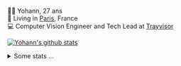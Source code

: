 <p>
  👨🏻 <bold>Yohann</bold>, 27 ans<br/>
  💼 Living in <a href="https://www.google.com/maps?q=paris">Paris</a>, France<br/>
  💻 Computer Vision Engineer and Tech Lead at <a href="https://trayvisor.com/">Trayvisor</a><br/>
</p>

<a href="https://github.com/anuraghazra/github-readme-stats"><img align="center" src="https://github-readme-stats-go94hl40s-yohann84l.vercel.app//api?username=yohann84L&show_icons=true&include_all_commits=true" alt="Yohann's github stats" /> </a>


<details>
  <summary>Some stats ...</summary><br/>
  

<!--START_SECTION:waka-->
![Code Time](http://img.shields.io/badge/Code%20Time-1%2C129%20hrs%2016%20mins-blue)

![Profile Views](http://img.shields.io/badge/Profile%20Views-0-blue)

**🐱 My GitHub Data** 

> 📦 440.8 kB Used in GitHub's Storage 
 > 
> 🏆 1,027 Contributions in the Year 2024
 > 
> 🚫 Not Opted to Hire
 > 
> 📜 26 Public Repositories 
 > 
> 🔑 21 Private Repositories 
 > 
**I'm an Early 🐤** 

```text
🌞 Morning                17856 commits       ████████░░░░░░░░░░░░░░░░░   31.20 % 
🌆 Daytime                32463 commits       ██████████████░░░░░░░░░░░   56.72 % 
🌃 Evening                6768 commits        ███░░░░░░░░░░░░░░░░░░░░░░   11.82 % 
🌙 Night                  148 commits         ░░░░░░░░░░░░░░░░░░░░░░░░░   00.26 % 
```
📅 **I'm Most Productive on Wednesday** 

```text
Monday                   10544 commits       █████░░░░░░░░░░░░░░░░░░░░   18.42 % 
Tuesday                  10563 commits       █████░░░░░░░░░░░░░░░░░░░░   18.46 % 
Wednesday                12294 commits       █████░░░░░░░░░░░░░░░░░░░░   21.48 % 
Thursday                 11433 commits       █████░░░░░░░░░░░░░░░░░░░░   19.98 % 
Friday                   11251 commits       █████░░░░░░░░░░░░░░░░░░░░   19.66 % 
Saturday                 357 commits         ░░░░░░░░░░░░░░░░░░░░░░░░░   00.62 % 
Sunday                   793 commits         ░░░░░░░░░░░░░░░░░░░░░░░░░   01.39 % 
```


📊 **This Week I Spent My Time On** 

```text
🕑︎ Time Zone: Europe/Paris

💬 Programming Languages: 
Python                   1 min               █████████████████████████   100.00 % 

🔥 Editors: 
VS Code                  1 min               █████████████████████████   100.00 % 

💻 Operating System: 
Mac                      1 min               █████████████████████████   100.00 % 
```

**I Mostly Code in Python** 

```text
Python                   26 repos            ██████████████░░░░░░░░░░░   54.17 % 
Jupyter Notebook         5 repos             ███░░░░░░░░░░░░░░░░░░░░░░   10.42 % 
JavaScript               3 repos             ██░░░░░░░░░░░░░░░░░░░░░░░   06.25 % 
HTML                     2 repos             █░░░░░░░░░░░░░░░░░░░░░░░░   04.17 % 
Shell                    1 repo              █░░░░░░░░░░░░░░░░░░░░░░░░   02.08 % 
```




 Last Updated on 01/09/2024 00:40:41 UTC
<!--END_SECTION:waka-->

